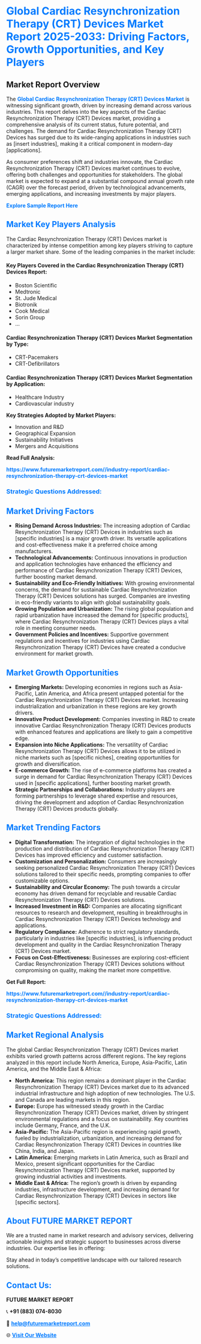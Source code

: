 <h1 style="color: #007BFF;">Global Cardiac Resynchronization Therapy (CRT) Devices Market Report 2025-2033: Driving Factors, Growth Opportunities, and Key Players</h1>

<section id="overview">
<h2>Market Report Overview</h2>
<p>The <a href="https://www.futuremarketreport.com//industry-report/cardiac-resynchronization-therapy-crt-devices-market" style="color: #007BFF; text-decoration: none;"><strong>Global Cardiac Resynchronization Therapy (CRT) Devices Market</strong></a> is witnessing significant growth, driven by increasing demand across various industries. This report delves into the key aspects of the Cardiac Resynchronization Therapy (CRT) Devices market, providing a comprehensive analysis of its current status, future potential, and challenges. The demand for Cardiac Resynchronization Therapy (CRT) Devices has surged due to its wide-ranging applications in industries such as [insert industries], making it a critical component in modern-day [applications].</p>
<p>As consumer preferences shift and industries innovate, the Cardiac Resynchronization Therapy (CRT) Devices market continues to evolve, offering both challenges and opportunities for stakeholders. The global market is expected to expand at a substantial compound annual growth rate (CAGR) over the forecast period, driven by technological advancements, emerging applications, and increasing investments by major players.</p>
</section>

<section id="overview">
<p><a href="https://www.futuremarketreport.com//request-sample/reportId=64111" style="color: #007BFF; text-decoration: none;"><strong>Explore Sample Report Here</strong></a></p>
</section>

<section id="key-players">
<h2 style="color: #007BFF;">Market Key Players Analysis</h2>
<p>The Cardiac Resynchronization Therapy (CRT) Devices market is characterized by intense competition among key players striving to capture a larger market share. Some of the leading companies in the market include:</p>
<h4>Key Players Covered in the Cardiac Resynchronization Therapy (CRT) Devices Report:</h4>
<ul><li>Boston Scientific</li><li>Medtronic</li><li>St. Jude Medical</li><li>Biotronik</li><li>Cook Medical</li><li>Sorin Group</li><li>...</li></ul>
<h4>Cardiac Resynchronization Therapy (CRT) Devices Market Segmentation by Type:</h4>
<ul><li>CRT-Pacemakers</li><li>CRT-Defibrillators</li></ul>

<h4>Cardiac Resynchronization Therapy (CRT) Devices Market Segmentation by Application:</h4>
<ul><li>Healthcare Industry</li><li>Cardiovascular industry</li></ul>
<p><strong>Key Strategies Adopted by Market Players:</strong></p>
<ul>
<li>Innovation and R&D</li>
<li>Geographical Expansion</li>
<li>Sustainability Initiatives</li>
<li>Mergers and Acquisitions</li>
</ul>
</section>

<section>
<p><strong>Read Full Analysis: </strong></p><a href="https://www.futuremarketreport.com//industry-report/cardiac-resynchronization-therapy-crt-devices-market" style="color: #007BFF; text-decoration: none;"><strong>https://www.futuremarketreport.com//industry-report/cardiac-resynchronization-therapy-crt-devices-market</strong></a>
<h3 style="color: #007BFF;">Strategic Questions Addressed:</h3>
</section>

<section id="driving-factors">
<h2 style="color: #007BFF;">Market Driving Factors</h2>
<ul>
<li><strong>Rising Demand Across Industries:</strong> The increasing adoption of Cardiac Resynchronization Therapy (CRT) Devices in industries such as [specific industries] is a major growth driver. Its versatile applications and cost-effectiveness make it a preferred choice among manufacturers.</li>
<li><strong>Technological Advancements:</strong> Continuous innovations in production and application technologies have enhanced the efficiency and performance of Cardiac Resynchronization Therapy (CRT) Devices, further boosting market demand.</li>
<li><strong>Sustainability and Eco-Friendly Initiatives:</strong> With growing environmental concerns, the demand for sustainable Cardiac Resynchronization Therapy (CRT) Devices solutions has surged. Companies are investing in eco-friendly variants to align with global sustainability goals.</li>
<li><strong>Growing Population and Urbanization:</strong> The rising global population and rapid urbanization have increased the demand for [specific products], where Cardiac Resynchronization Therapy (CRT) Devices plays a vital role in meeting consumer needs.</li>
<li><strong>Government Policies and Incentives:</strong> Supportive government regulations and incentives for industries using Cardiac Resynchronization Therapy (CRT) Devices have created a conducive environment for market growth.</li>
</ul>
</section>

<section id="growth-opportunities">
<h2 style="color: #007BFF;">Market Growth Opportunities</h2>
<ul>
<li><strong>Emerging Markets:</strong> Developing economies in regions such as Asia-Pacific, Latin America, and Africa present untapped potential for the Cardiac Resynchronization Therapy (CRT) Devices market. Increasing industrialization and urbanization in these regions are key growth drivers.</li>
<li><strong>Innovative Product Development:</strong> Companies investing in R&D to create innovative Cardiac Resynchronization Therapy (CRT) Devices products with enhanced features and applications are likely to gain a competitive edge.</li>
<li><strong>Expansion into Niche Applications:</strong> The versatility of Cardiac Resynchronization Therapy (CRT) Devices allows it to be utilized in niche markets such as [specific niches], creating opportunities for growth and diversification.</li>
<li><strong>E-commerce Growth:</strong> The rise of e-commerce platforms has created a surge in demand for Cardiac Resynchronization Therapy (CRT) Devices used in [specific applications], further boosting market growth.</li>
<li><strong>Strategic Partnerships and Collaborations:</strong> Industry players are forming partnerships to leverage shared expertise and resources, driving the development and adoption of Cardiac Resynchronization Therapy (CRT) Devices products globally.</li>
</ul>
</section>

<section id="trending-factors">
<h2 style="color: #007BFF;">Market Trending Factors</h2>
<ul>
<li><strong>Digital Transformation:</strong> The integration of digital technologies in the production and distribution of Cardiac Resynchronization Therapy (CRT) Devices has improved efficiency and customer satisfaction.</li>
<li><strong>Customization and Personalization:</strong> Consumers are increasingly seeking personalized Cardiac Resynchronization Therapy (CRT) Devices solutions tailored to their specific needs, prompting companies to offer customizable options.</li>
<li><strong>Sustainability and Circular Economy:</strong> The push towards a circular economy has driven demand for recyclable and reusable Cardiac Resynchronization Therapy (CRT) Devices solutions.</li>
<li><strong>Increased Investment in R&D:</strong> Companies are allocating significant resources to research and development, resulting in breakthroughs in Cardiac Resynchronization Therapy (CRT) Devices technology and applications.</li>
<li><strong>Regulatory Compliance:</strong> Adherence to strict regulatory standards, particularly in industries like [specific industries], is influencing product development and quality in the Cardiac Resynchronization Therapy (CRT) Devices market.</li>
<li><strong>Focus on Cost-Effectiveness:</strong> Businesses are exploring cost-efficient Cardiac Resynchronization Therapy (CRT) Devices solutions without compromising on quality, making the market more competitive.</li>
</ul>
</section>

<section>
<p><strong>Get Full Report: </strong></p><a href="https://www.futuremarketreport.com//industry-report/cardiac-resynchronization-therapy-crt-devices-market" style="color: #007BFF; text-decoration: none;"><strong>https://www.futuremarketreport.com//industry-report/cardiac-resynchronization-therapy-crt-devices-market</strong></a>
<h3 style="color: #007BFF;">Strategic Questions Addressed:</h3>
</section>


<section id="regional-analysis">
<h2 style="color: #007BFF;">Market Regional Analysis</h2>
<p>The global Cardiac Resynchronization Therapy (CRT) Devices market exhibits varied growth patterns across different regions. The key regions analyzed in this report include North America, Europe, Asia-Pacific, Latin America, and the Middle East & Africa:</p>
<ul>
<li><strong>North America:</strong> This region remains a dominant player in the Cardiac Resynchronization Therapy (CRT) Devices market due to its advanced industrial infrastructure and high adoption of new technologies. The U.S. and Canada are leading markets in this region.</li>
<li><strong>Europe:</strong> Europe has witnessed steady growth in the Cardiac Resynchronization Therapy (CRT) Devices market, driven by stringent environmental regulations and a focus on sustainability. Key countries include Germany, France, and the U.K.</li>
<li><strong>Asia-Pacific:</strong> The Asia-Pacific region is experiencing rapid growth, fueled by industrialization, urbanization, and increasing demand for Cardiac Resynchronization Therapy (CRT) Devices in countries like China, India, and Japan.</li>
<li><strong>Latin America:</strong> Emerging markets in Latin America, such as Brazil and Mexico, present significant opportunities for the Cardiac Resynchronization Therapy (CRT) Devices market, supported by growing industrial activities and investments.</li>
<li><strong>Middle East & Africa:</strong> The region’s growth is driven by expanding industries, infrastructure development, and increasing demand for Cardiac Resynchronization Therapy (CRT) Devices in sectors like [specific sectors].</li>
</ul>
</section>

<footer>
<h2 style="color: #007BFF;">About FUTURE MARKET REPORT</h2>
<p>We are a trusted name in market research and advisory services, delivering actionable insights and strategic support to businesses across diverse industries. Our expertise lies in offering:</p>

<p>Stay ahead in today’s competitive landscape with our tailored research solutions.</p>

<h2 style="color: #007BFF;">Contact Us:</h2>
<p><strong>FUTURE MARKET REPORT</strong></p>
<p>📞 <strong>+91 (883) 074-8030</strong></p>
<p>📧 <strong><a href="mailto:help@futuremarketreport.com" style="color: #007BFF;">help@futuremarketreport.com</a></strong></p>
<p>🌐 <strong><a href="https://www.futuremarketreport.com/" style="color: #007BFF;">Visit Our Website</a></strong></p>
</footer>